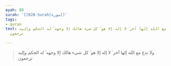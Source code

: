 ```yaml
---
ayah: 88
surah: '[[028-Surah|سورة]]'
tags:
- quran
text: ولا تدع مع الله إلها آخر ۘ لا إله إلا هو ۚ كل شيء هالك إلا وجهه ۚ له الحكم وإليه
  ترجعون

---
```

> ولا تدع مع الله إلها آخر ۘ لا إله إلا هو ۚ كل شيء هالك إلا وجهه ۚ له الحكم وإليه ترجعون
